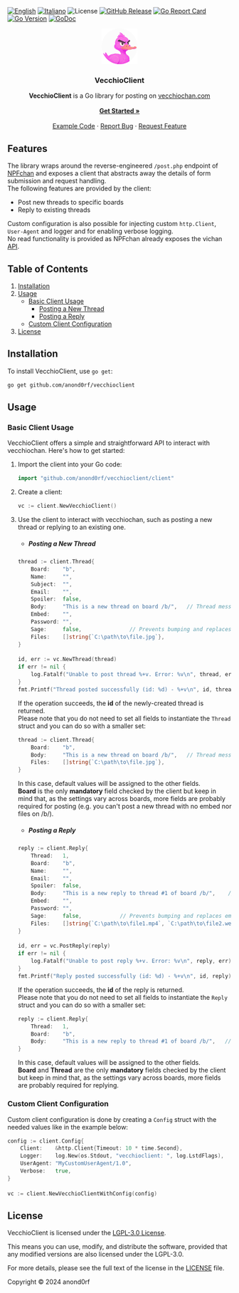 <a name="readme-top"></a>
[![English](https://img.shields.io/badge/lang-en-blue.svg)](README-en.md) [![Italiano](https://img.shields.io/badge/lang-it-blue.svg)](README.md) ![License](https://img.shields.io/github/license/anond0rf/vecchioclient) [![GitHub Release](https://img.shields.io/github/v/release/anond0rf/vecchioclient?label=release)](https://github.com/anond0rf/vecchioclient/releases) [![Go Report Card](https://goreportcard.com/badge/github.com/anond0rf/vecchioclient)](https://goreportcard.com/report/github.com/anond0rf/vecchioclient) [![Go Version](https://img.shields.io/github/go-mod/go-version/anond0rf/vecchioclient)](https://github.com/anond0rf/vecchioclient) [![GoDoc](https://godoc.org/github.com/anond0rf/vecchioclient?status.svg)](https://godoc.org/github.com/anond0rf/vecchioclient)
<br />
<div align="center">
  <a href="https://github.com/anond0rf/vecchioclient">
    <img src="logo.png" alt="Logo" width="80" height="80">
  </a>
<h3 align="center">VecchioClient</h3>
  <p align="center">
    <strong>VecchioClient</strong> is a Go library for posting on <a href="https://vecchiochan.com/">vecchiochan.com</a>
    <br />
    <br />
    <a href="#installation"><strong>Get Started »</strong></a>
    <br />
    <br />
    <a href="https://github.com/anond0rf/vecchioclient/blob/main/cmd/example-client/main.go">Example Code</a>
    ·
    <a href="https://github.com/anond0rf/vecchioclient/issues">Report Bug</a>
    ·
    <a href="https://github.com/anond0rf/vecchioclient/issues">Request Feature</a>
  </p>
</div>

## Features

The library wraps around the reverse-engineered `/post.php` endpoint of [NPFchan](https://github.com/fallenPineapple/NPFchan) and exposes a client that abstracts away the details of form submission and request handling.  
The following features are provided by the client:

- Post new threads to specific boards
- Reply to existing threads

Custom configuration is also possible for injecting custom `http.Client`, `User-Agent` and logger and for enabling verbose logging.  
No read functionality is provided as NPFchan already exposes the vichan  [API](https://github.com/vichan-devel/vichan-API/).

## Table of Contents

1. [Installation](#installation)
2. [Usage](#usage)
   - [Basic Client Usage](#basic-client-usage)
     - [Posting a New Thread](#posting-a-new-thread)
     - [Posting a Reply](#posting-a-reply)
   - [Custom Client Configuration](#custom-client-configuration)
3. [License](#license)

## Installation

To install VecchioClient, use `go get`:

```bash
go get github.com/anond0rf/vecchioclient
```

## Usage

### Basic Client Usage

VecchioClient offers a simple and straightforward API to interact with vecchiochan. Here's how to get started:

1. Import the client into your Go code:

    ```go
    import "github.com/anond0rf/vecchioclient/client"
    ```

2. Create a client:
   
    ```go
    vc := client.NewVecchioClient()
    ```

3. Use the client to interact with vecchiochan, such as posting a new thread or replying to an existing one.  

    - ##### Posting a New Thread
    
    ```go
    thread := client.Thread{
		Board:    "b",
		Name:     "",
		Subject:  "",
		Email:    "",
		Spoiler:  false,
		Body:     "This is a new thread on board /b/",   // Thread message
		Embed:    "",
		Password: "",
		Sage:     false,               // Prevents bumping and replaces email with "rabbia"
		Files:    []string{`C:\path\to\file.jpg`},
	}

    id, err := vc.NewThread(thread)
	if err != nil {
		log.Fatalf("Unable to post thread %+v. Error: %v\n", thread, err)
	}
	fmt.Printf("Thread posted successfully (id: %d) - %+v\n", id, thread)
    ```

    If the operation succeeds, the **id** of the newly-created thread is returned.  
    Please note that you do not need to set all fields to instantiate the `Thread` struct and you can do so with a smaller set:

    ```go
    thread := client.Thread{
		Board:    "b",
		Body:     "This is a new thread on board /b/",   // Thread message
		Files:    []string{`C:\path\to\file.jpg`},
	}
    ```

    In this case, default values will be assigned to the other fields.  
    **Board** is the only **mandatory** field checked by the client but keep in mind that, as the settings vary across boards, more fields are probably required for posting (e.g. you can't post a new thread with no embed nor files on /b/).

    - ##### Posting a Reply

    ```go
    reply := client.Reply{
		Thread:   1,
		Board:    "b",
		Name:     "",
		Email:    "",
		Spoiler:  false,
		Body:     "This is a new reply to thread #1 of board /b/",    // Reply message
		Embed:    "",
		Password: "",
		Sage:     false,            // Prevents bumping and replaces email with "rabbia"
		Files:    []string{`C:\path\to\file1.mp4`, `C:\path\to\file2.webm`},
	}

    id, err = vc.PostReply(reply)
	if err != nil {
		log.Fatalf("Unable to post reply %+v. Error: %v\n", reply, err)
	}
	fmt.Printf("Reply posted successfully (id: %d) - %+v\n", id, reply)
    ```

    If the operation succeeds, the **id** of the reply is returned.  
    Please note that you do not need to set all fields to instantiate the `Reply` struct and you can do so with a smaller set:

    ```go
    reply := client.Reply{
        Thread:   1,
		Board:    "b",
		Body:     "This is a new reply to thread #1 of board /b/",   // Reply message
	}
    ```

    In this case, default values will be assigned to the other fields.  
    **Board** and **Thread** are the only **mandatory** fields checked by the client but keep in mind that, as the settings vary across boards, more fields are probably required for replying.

### Custom Client Configuration

Custom client configuration is done by creating a `Config` struct with the needed values like in the example below:

```go
config := client.Config{
    Client:    &http.Client{Timeout: 10 * time.Second},                 // Custom HTTP client
    Logger:    log.New(os.Stdout, "vecchioclient: ", log.LstdFlags),    // Custom logger
    UserAgent: "MyCustomUserAgent/1.0",                                 // Custom User-Agent
    Verbose:   true,                                                    // Enable/Disable detailed logging
}

vc := client.NewVecchioClientWithConfig(config)
```

## License

VecchioClient is licensed under the [LGPL-3.0 License](https://www.gnu.org/licenses/lgpl-3.0.html). 

This means you can use, modify, and distribute the software, provided that any modified versions are also licensed under the LGPL-3.0. 

For more details, please see the full text of the license in the [LICENSE](./LICENSE) file.

Copyright © 2024 anond0rf


